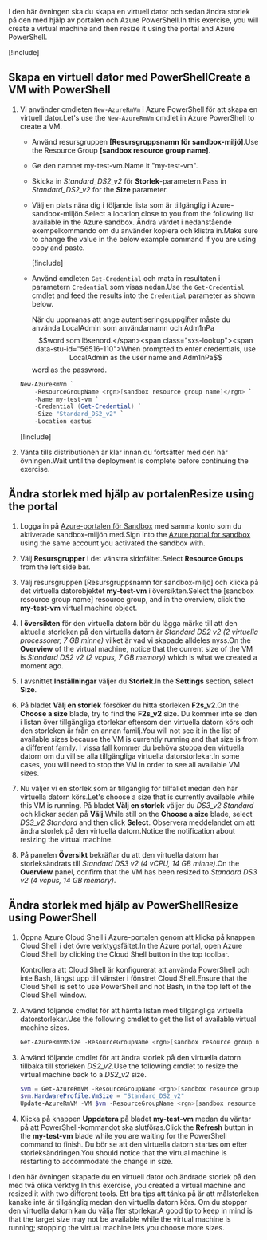 <span data-ttu-id="56516-101">I den här övningen ska du skapa en virtuell dator och sedan ändra storlek på den med hjälp av portalen och Azure PowerShell.</span><span class="sxs-lookup"><span data-stu-id="56516-101">In this exercise, you will create a virtual machine and then resize it using the portal and Azure PowerShell.</span></span>

[!include[](../../../includes/azure-sandbox-activate.md)]

## <a name="create-a-vm-with-powershell"></a><span data-ttu-id="56516-102">Skapa en virtuell dator med PowerShell</span><span class="sxs-lookup"><span data-stu-id="56516-102">Create a VM with PowerShell</span></span>

1. <span data-ttu-id="56516-103">Vi använder cmdleten `New-AzureRmVm` i Azure PowerShell för att skapa en virtuell dator.</span><span class="sxs-lookup"><span data-stu-id="56516-103">Let's use the `New-AzureRmVm` cmdlet in Azure PowerShell to create a VM.</span></span>
    - <span data-ttu-id="56516-104">Använd resursgruppen **<rgn>[Resursgruppsnamn för sandbox-miljö]</rgn>**.</span><span class="sxs-lookup"><span data-stu-id="56516-104">Use the Resource Group **<rgn>[sandbox resource group name]</rgn>**.</span></span>
    - <span data-ttu-id="56516-105">Ge den namnet my-test-vm.</span><span class="sxs-lookup"><span data-stu-id="56516-105">Name it "my-test-vm".</span></span>
    - <span data-ttu-id="56516-106">Skicka in _Standard_DS2_v2_ för **Storlek**-parametern.</span><span class="sxs-lookup"><span data-stu-id="56516-106">Pass in _Standard_DS2_v2_ for the **Size** parameter.</span></span>
    - <span data-ttu-id="56516-107">Välj en plats nära dig i följande lista som är tillgänglig i Azure-sandbox-miljön.</span><span class="sxs-lookup"><span data-stu-id="56516-107">Select a location close to you from the following list available in the Azure sandbox.</span></span> <span data-ttu-id="56516-108">Ändra värdet i nedanstående exempelkommando om du använder kopiera och klistra in.</span><span class="sxs-lookup"><span data-stu-id="56516-108">Make sure to change the value in the below example command if you are using copy and paste.</span></span>

        [!include[](../../../includes/azure-sandbox-regions-note.md)]

    - <span data-ttu-id="56516-109">Använd cmdleten `Get-Credential` och mata in resultaten i parametern `Credential` som visas nedan.</span><span class="sxs-lookup"><span data-stu-id="56516-109">Use the `Get-Credential` cmdlet and feed the results into the `Credential` parameter as shown below.</span></span>

       <span data-ttu-id="56516-110">När du uppmanas att ange autentiseringsuppgifter måste du använda LocalAdmin som användarnamn och Adm1nPa$$word som lösenord.</span><span class="sxs-lookup"><span data-stu-id="56516-110">When prompted to enter credentials, use LocalAdmin as the user name and Adm1nPa$$word as the password.</span></span>

    ```powershell
    New-AzureRmVm `
        -ResourceGroupName <rgn>[sandbox resource group name]</rgn> `
        -Name my-test-vm `
        -Credential (Get-Credential) `
        -Size "Standard_DS2_v2" `
        -Location eastus
    ```

    [!include[](../../../includes/azure-cloudshell-copy-paste-tip.md)]


1. <span data-ttu-id="56516-111">Vänta tills distributionen är klar innan du fortsätter med den här övningen.</span><span class="sxs-lookup"><span data-stu-id="56516-111">Wait until the deployment is complete before continuing the exercise.</span></span>

## <a name="resize-using-the-portal"></a><span data-ttu-id="56516-112">Ändra storlek med hjälp av portalen</span><span class="sxs-lookup"><span data-stu-id="56516-112">Resize using the portal</span></span>

1. <span data-ttu-id="56516-113">Logga in på [Azure-portalen för Sandbox](https://portal.azure.com/learn.docs.microsoft.com?azure-portal=true) med samma konto som du aktiverade sandbox-miljön med.</span><span class="sxs-lookup"><span data-stu-id="56516-113">Sign into the [Azure portal for sandbox](https://portal.azure.com/learn.docs.microsoft.com?azure-portal=true) using the same account you activated the sandbox with.</span></span>

1. <span data-ttu-id="56516-114">Välj **Resursgrupper** i det vänstra sidofältet.</span><span class="sxs-lookup"><span data-stu-id="56516-114">Select **Resource Groups** from the left side bar.</span></span>

1. <span data-ttu-id="56516-115">Välj resursgruppen <rgn>[Resursgruppsnamn för sandbox-miljö]</rgn> och klicka på det virtuella datorobjektet **my-test-vm** i översikten.</span><span class="sxs-lookup"><span data-stu-id="56516-115">Select the <rgn>[sandbox resource group name]</rgn> resource group, and in the overview, click the **my-test-vm** virtual machine object.</span></span>

1. <span data-ttu-id="56516-116">I **översikten** för den virtuella datorn bör du lägga märke till att den aktuella storleken på den virtuella datorn är _Standard DS2 v2 (2 virtuella processorer, 7 GB minne)_ vilket är vad vi skapade alldeles nyss.</span><span class="sxs-lookup"><span data-stu-id="56516-116">On the **Overview** of the virtual machine, notice that the current size of the VM is _Standard DS2 v2 (2 vcpus, 7 GB memory)_ which is what we created a moment ago.</span></span>

1. <span data-ttu-id="56516-117">I avsnittet **Inställningar** väljer du **Storlek**.</span><span class="sxs-lookup"><span data-stu-id="56516-117">In the **Settings** section, select **Size**.</span></span>

1. <span data-ttu-id="56516-118">På bladet **Välj en storlek** försöker du hitta storleken **F2s_v2**.</span><span class="sxs-lookup"><span data-stu-id="56516-118">On the **Choose a size** blade, try to find the **F2s_v2** size.</span></span> <span data-ttu-id="56516-119">Du kommer inte se den i listan över tillgängliga storlekar eftersom den virtuella datorn körs och den storleken är från en annan familj.</span><span class="sxs-lookup"><span data-stu-id="56516-119">You will not see it in the list of available sizes because the VM is currently running and that size is from a different family.</span></span> <span data-ttu-id="56516-120">I vissa fall kommer du behöva stoppa den virtuella datorn om du vill se alla tillgängliga virtuella datorstorlekar.</span><span class="sxs-lookup"><span data-stu-id="56516-120">In some cases, you will need to stop the VM in order to see all available VM sizes.</span></span>

1. <span data-ttu-id="56516-121">Nu väljer vi en storlek som är tillgänglig för tillfället medan den här virtuella datorn körs.</span><span class="sxs-lookup"><span data-stu-id="56516-121">Let's choose a size that is currently available while this VM is running.</span></span> <span data-ttu-id="56516-122">På bladet **Välj en storlek** väljer du _DS3_v2 Standard_ och klickar sedan på **Välj**.</span><span class="sxs-lookup"><span data-stu-id="56516-122">While still on the **Choose a size** blade, select _DS3_v2 Standard_ and then click **Select**.</span></span> <span data-ttu-id="56516-123">Observera meddelandet om att ändra storlek på den virtuella datorn.</span><span class="sxs-lookup"><span data-stu-id="56516-123">Notice the notification about resizing the virtual machine.</span></span>

1. <span data-ttu-id="56516-124">På panelen **Översikt** bekräftar du att den virtuella datorn har storleksändrats till _Standard DS3 v2 (4 vCPU, 14 GB minne)_.</span><span class="sxs-lookup"><span data-stu-id="56516-124">On the **Overview** panel, confirm that the VM has been resized to _Standard DS3 v2 (4 vcpus, 14 GB memory)_.</span></span>

## <a name="resize-using-powershell"></a><span data-ttu-id="56516-125">Ändra storlek med hjälp av PowerShell</span><span class="sxs-lookup"><span data-stu-id="56516-125">Resize using PowerShell</span></span>

1. <span data-ttu-id="56516-126">Öppna Azure Cloud Shell i Azure-portalen genom att klicka på knappen Cloud Shell i det övre verktygsfältet.</span><span class="sxs-lookup"><span data-stu-id="56516-126">In the Azure portal, open Azure Cloud Shell by clicking the Cloud Shell button in the top toolbar.</span></span>

    <span data-ttu-id="56516-127">Kontrollera att Cloud Shell är konfigurerat att använda PowerShell och inte Bash, längst upp till vänster i fönstret Cloud Shell.</span><span class="sxs-lookup"><span data-stu-id="56516-127">Ensure that the Cloud Shell is set to use PowerShell and not Bash, in the top left of the Cloud Shell window.</span></span>

1. <span data-ttu-id="56516-128">Använd följande cmdlet för att hämta listan med tillgängliga virtuella datorstorlekar.</span><span class="sxs-lookup"><span data-stu-id="56516-128">Use the following cmdlet to get the list of available virtual machine sizes.</span></span>

    ```PowerShell
    Get-AzureRmVMSize -ResourceGroupName <rgn>[sandbox resource group name]</rgn> -VMName my-test-vm
    ```

1. <span data-ttu-id="56516-129">Använd följande cmdlet för att ändra storlek på den virtuella datorn tillbaka till storleken _DS2_v2_.</span><span class="sxs-lookup"><span data-stu-id="56516-129">Use the following cmdlet to resize the virtual machine back to a _DS2_v2_ size.</span></span>

    ```PowerShell
    $vm = Get-AzureRmVM -ResourceGroupName <rgn>[sandbox resource group name]</rgn> -VMName my-test-vm
    $vm.HardwareProfile.VmSize = "Standard_DS2_v2"
    Update-AzureRmVM -VM $vm -ResourceGroupName <rgn>[sandbox resource group name]</rgn>
    ```

1. <span data-ttu-id="56516-130">Klicka på knappen **Uppdatera** på bladet **my-test-vm** medan du väntar på att PowerShell-kommandot ska slutföras.</span><span class="sxs-lookup"><span data-stu-id="56516-130">Click the **Refresh** button in the **my-test-vm** blade while you are waiting for the PowerShell command to finish.</span></span> <span data-ttu-id="56516-131">Du bör se att den virtuella datorn startas om efter storleksändringen.</span><span class="sxs-lookup"><span data-stu-id="56516-131">You should notice that the virtual machine is restarting to accommodate the change in size.</span></span>

<span data-ttu-id="56516-132">I den här övningen skapade du en virtuell dator och ändrade storlek på den med två olika verktyg.</span><span class="sxs-lookup"><span data-stu-id="56516-132">In this exercise, you created a virtual machine and resized it with two different tools.</span></span> <span data-ttu-id="56516-133">Ett bra tips att tänka på är att målstorleken kanske inte är tillgänglig medan den virtuella datorn körs. Om du stoppar den virtuella datorn kan du välja fler storlekar.</span><span class="sxs-lookup"><span data-stu-id="56516-133">A good tip to keep in mind is that the target size may not be available while the virtual machine is running; stopping the virtual machine lets you choose more sizes.</span></span>